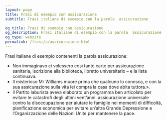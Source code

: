 ```yaml
---
layout: page
title: Frasi di esempio con assicurazione 
subtitle: Frasi italiane di esempio con la parola  assicurazione

og_title: Frasi di esempio con assicurazione 
og_description: Frasi italiane di esempio con la parola  assicurazione
og_type: website
permalink: /frasi/a/assicurazione.html
---
```


Frasi italiane di esempio contenenti la parola assicurazione:


- Non immaginavo ci volessero così tante carte per assicurazione sanitaria, iscrizione alla biblioteca, libretto universitario – e la lista continuava.
- Il misterioso Mr Williams muore prima che qualcuno lo conosca, e con la sua assicurazione sulla vita lei compra la casa dove abita tuttora.».
- Il Partito laburista aveva elaborato un programma ben articolato per evitare le catastrofi degli ultimi vent’anni: assicurazione universale contro la disoccupazione per aiutare le famiglie nei momenti di difficoltà, pianificazione economica per evitare un’altra Grande Depressione e l’Organizzazione delle Nazioni Unite per mantenere la pace.
